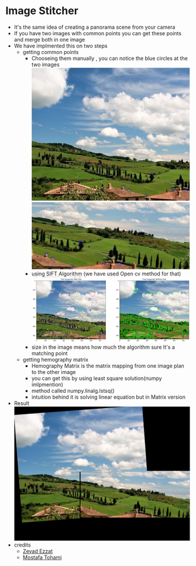  # Image Stitcher
 

 - It's the same idea of creating a panorama scene from your camera 
 - If you have two images with common points you can get these points and merge both in one image 
 - We have implmented this on two steps 
	 - getting common points 
		 - Chooseing them manually , you can notice the blue circles at the two images![](images/first%20image.jpg) ![](images/second%20image.jpg)
		 - using SIFT Algorithm (we have used Open cv method for that)![](images/Keypoint%20detection.jpg)
		 - size in the image means how much the algorithm sure It's a matching point
	 - getting hemography matrix 
		 - Hemography Matrix is the matrix mapping from one image plan to  the other image
		 - you can get this by using least square solution(numpy imlpmention)
		 - method called numpy.linalg.lstsq()
		 - intuition behind it is solving linear equation but in Matrix version
 - Result ![](images/panorama.jpg)
 - credits
	- [Zeyad Ezzat](https://github.com/zeyad3ezzat)
	- [Mostafa Tohami](https://github.com/tohamybasha)
